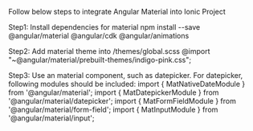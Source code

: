 Follow below steps to integrate Angular Material into Ionic Project

Step1: Install dependencies for material
npm install --save @angular/material @angular/cdk @angular/animations

Step2: Add material theme into /themes/global.scss
@import "~@angular/material/prebuilt-themes/indigo-pink.css";

Step3: Use an material component, such as datepicker. For datepicker, following modules should be included:
import { MatNativeDateModule } from '@angular/material';
import { MatDatepickerModule } from '@angular/material/datepicker';
import { MatFormFieldModule } from '@angular/material/form-field';
import { MatInputModule } from '@angular/material/input';
